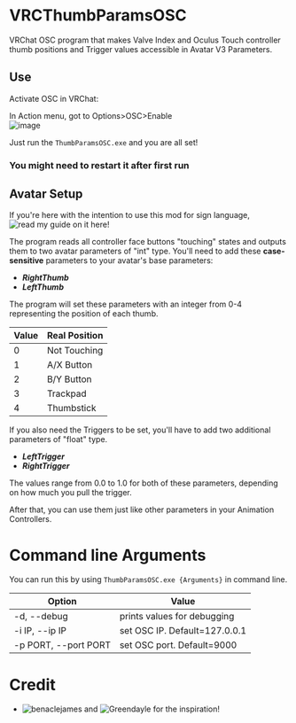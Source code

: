# VRCThumbParamsOSC
VRChat OSC program that makes Valve Index and Oculus Touch controller thumb positions and Trigger values accessible in Avatar V3 Parameters.

## Use

Activate OSC in VRChat:

In Action menu, got to Options>OSC>Enable <br/>
![image](https://user-images.githubusercontent.com/43730681/165360919-826cdee2-2783-485c-a980-a69cc0d2f678.png)


Just run the ```ThumbParamsOSC.exe``` and you are all set! <br/>
### You might need to restart it after first run

## Avatar Setup

If you're here with the intention to use this mod for sign language, ![read my guide on it here!](https://github.com/I5UCC/VRC-ASL_Gestures)

The program reads all controller face buttons "touching" states and outputs them to two avatar parameters of "int" type.
You'll need to add these **case-sensitive** parameters to your avatar's base parameters:

- ***RightThumb***
- ***LeftThumb***

The program will set these parameters with an integer from 0-4 representing the position of each thumb.

| Value | Real Position |
| ----- | ------------- |
| 0     | Not Touching  |
| 1     | A/X Button      |
| 2     | B/Y Button      |
| 3     | Trackpad      |
| 4     | Thumbstick    |

If you also need the Triggers to be set, you'll have to add two additional parameters of "float" type.

- ***LeftTrigger***
- ***RightTrigger***

The values range from 0.0 to 1.0 for both of these parameters, depending on how much you pull the trigger.

After that, you can use them just like other parameters in your Animation Controllers.

# Command line Arguments
You can run this by using ```ThumbParamsOSC.exe {Arguments}``` in command line.

| Option | Value |
| ----- | ------------- |
| -d, --debug     | prints values for debugging |
| -i IP, --ip IP    | set OSC IP. Default=127.0.0.1  |
| -p PORT, --port PORT    | set OSC port. Default=9000      |

# Credit
- ![benaclejames](https://github.com/benaclejames) and ![Greendayle](https://github.com/Greendayle) for the inspiration!
